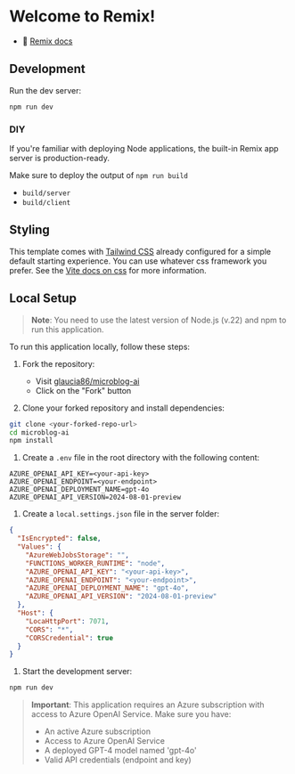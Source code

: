 # Welcome to Remix!

- 📖 [Remix docs](https://remix.run/docs)

## Development

Run the dev server:

```shellscript
npm run dev
```

### DIY

If you're familiar with deploying Node applications, the built-in Remix app server is production-ready.

Make sure to deploy the output of `npm run build`

- `build/server`
- `build/client`

## Styling

This template comes with [Tailwind CSS](https://tailwindcss.com/) already configured for a simple default starting experience. You can use whatever css framework you prefer. See the [Vite docs on css](https://vitejs.dev/guide/features.html#css) for more information.

## Local Setup

> **Note**: You need to use the latest version of Node.js (v.22) and npm to run this application.

To run this application locally, follow these steps:

1. Fork the repository:
   - Visit [glaucia86/microblog-ai](https://github.com/glaucia86/microblog-ai)
   - Click on the "Fork" button

2. Clone your forked repository and install dependencies:
   
```bash
git clone <your-forked-repo-url>
cd microblog-ai
npm install
```

1. Create a `.env` file in the root directory with the following content:
```env
AZURE_OPENAI_API_KEY=<your-api-key>
AZURE_OPENAI_ENDPOINT=<your-endpoint>
AZURE_OPENAI_DEPLOYMENT_NAME=gpt-4o
AZURE_OPENAI_API_VERSION=2024-08-01-preview
```

1. Create a `local.settings.json` file in the server folder:
```json
{
  "IsEncrypted": false,
  "Values": {
    "AzureWebJobsStorage": "",
    "FUNCTIONS_WORKER_RUNTIME": "node",
    "AZURE_OPENAI_API_KEY": "<your-api-key>",
    "AZURE_OPENAI_ENDPOINT": "<your-endpoint>",
    "AZURE_OPENAI_DEPLOYMENT_NAME": "gpt-4o",
    "AZURE_OPENAI_API_VERSION": "2024-08-01-preview"
  },
  "Host": {
    "LocaHttpPort": 7071,
    "CORS": "*",
    "CORSCredential": true
  }
}
```

1. Start the development server:
```bash
npm run dev
```

> **Important**: This application requires an Azure subscription with access to Azure OpenAI Service. Make sure you have:
> - An active Azure subscription
> - Access to Azure OpenAI Service
> - A deployed GPT-4 model named 'gpt-4o'
> - Valid API credentials (endpoint and key)


